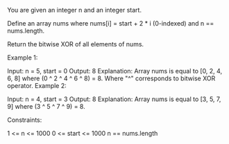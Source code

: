 You are given an integer n and an integer start.

Define an array nums where nums[i] = start + 2 * i (0-indexed) and n == nums.length.

Return the bitwise XOR of all elements of nums.

 
Example 1:

Input: n = 5, start = 0
Output: 8
Explanation: Array nums is equal to [0, 2, 4, 6, 8] where (0 ^ 2 ^ 4 ^ 6 ^ 8) = 8.
Where "^" corresponds to bitwise XOR operator.
Example 2:

Input: n = 4, start = 3
Output: 8
Explanation: Array nums is equal to [3, 5, 7, 9] where (3 ^ 5 ^ 7 ^ 9) = 8.
 

Constraints:

1 <= n <= 1000
0 <= start <= 1000
n == nums.length
